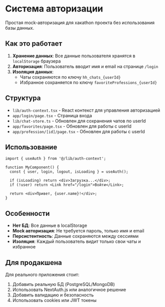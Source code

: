 # Система авторизации

Простая mock-авторизация для хакathon проекта без использования базы данных.

## Как это работает

1. **Хранение данных**: Все данные пользователя хранятся в `localStorage` браузера
2. **Авторизация**: Пользователь вводит имя и email на странице `/login`
3. **Изоляция данных**: 
   - Чаты сохраняются по ключу `hh_chats_{userId}`
   - Избранное сохраняется по ключу `favoriteProfessions_{userId}`

## Структура

- `lib/auth-context.tsx` - React контекст для управления авторизацией
- `app/login/page.tsx` - Страница входа
- `lib/chat-store.ts` - Обновлен для сохранения чатов по userId
- `app/favorites/page.tsx` - Обновлен для работы с userId
- `app/profession/[id]/page.tsx` - Обновлен для работы с userId

## Использование

```tsx
import { useAuth } from '@/lib/auth-context';

function MyComponent() {
  const { user, login, logout, isLoading } = useAuth();
  
  if (isLoading) return <div>Загрузка...</div>;
  if (!user) return <Link href="/login">Войти</Link>;
  
  return <div>Привет, {user.name}!</div>;
}
```

## Особенности

- **Нет БД**: Все данные в localStorage
- **Mock авторизация**: Не требуется пароль, только имя и email
- **Персистентность**: Данные сохраняются между сессиями
- **Изоляция**: Каждый пользователь видит только свои чаты и избранное

## Для продакшена

Для реального приложения стоит:
1. Добавить реальную БД (PostgreSQL/MongoDB)
2. Использовать NextAuth.js или аналогичное решение
3. Добавить валидацию и безопасность
4. Использовать cookies или JWT токены

